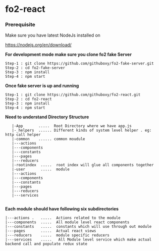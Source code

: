 # fo2-react

### Prerequisite
Make sure you have latest NodeJs installed on

https://nodejs.org/en/download/


**For development mode make sure you clone fo2 fake Server**
```
Step-1 : git clone https://github.com/githuboxy/fo2-fake-server.git 
Step-2 : cd fo2-fake-server
Step-3 : npm install
Step-4 : npm start
```

**Once fake server is up and running**
```
Step-1 : git clone https://github.com/githuboxy/fo2-react.git
Step-2 : cd fo2-react
Step-3 : npm install
Step-4 : npm start
```


**Need to understand Directory Structure**

```
   |-App       .....  Root Directory where we have app.js
   |-_helpers  ...... Different kinds of system level helper . eg: http call helper 
   |-common    ...... common moudule
   |---actions
   |---components
   |---constants
   |---pages
   |---reducers
   |-rootindex  .....  root index will glue all components together
   |-user       .....  module 
   |---actions
   |---components
   |---constants
   |---pages
   |---reducers
   |---services
   
```   
   
   
   
   **Each module should have following six subdirectories**
   
   ```
   |---actions .   .....  Actions related to the module
   |---components  .....  All module level react components
   |---constants   .....  constants which will use through out module
   |---pages       .....  Actual react views
   |---reducers    .....  module specific reducers 
   |---services    .....   All Module level service which make actual backend call and populate redux state
   
   ```









